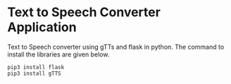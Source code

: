 # Text to Speech Converter Application
Text to Speech converter using gTTs and flask in python. The command to install the libraries are given below.

```
pip3 install flask
pip3 install gTTS
```
